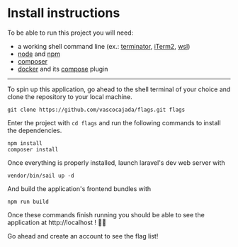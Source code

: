 # Install instructions

To be able to run this project you will need:
- a working shell command line (ex.: [terminator](https://gnome-terminator.org/), [iTerm2](https://iterm2.com/), [wsl](https://learn.microsoft.com/en-us/windows/wsl/install))
- [node](https://docs.npmjs.com/downloading-and-installing-node-js-and-npm) and [npm](https://docs.npmjs.com/downloading-and-installing-node-js-and-npm)
- [composer](https://getcomposer.org/)
- [docker](https://docs.docker.com/compose/install/) and its [compose](https://docs.docker.com/compose/install/) plugin


----

To spin up this application, go ahead to the shell terminal of your choice and clone the repository to your local machine.

    git clone https://github.com/vascocajada/flags.git flags

Enter the project with `cd flags` and run the following commands to install the dependencies.

    npm install
    composer install

Once everything is properly installed, launch laravel's dev web server with

    vendor/bin/sail up -d

And build the application's frontend bundles with

    npm run build

Once these commands finish running you should be able to see the application at http://localhost ! 👏👏

Go ahead and create an account to see the flag list!
